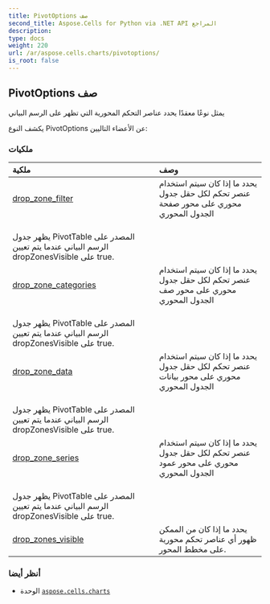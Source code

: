 ```yaml
---
title: PivotOptions صف
second_title: Aspose.Cells for Python via .NET API المراجع
description:
type: docs
weight: 220
url: /ar/aspose.cells.charts/pivotoptions/
is_root: false
---
```

##  PivotOptions صف
يمثل نوعًا معقدًا يحدد عناصر التحكم المحورية التي تظهر على الرسم البياني



يكشف النوع PivotOptions عن الأعضاء التاليين:

###  ملكيات
| ملكية| وصف|
| :- | :- |
| [drop_zone_filter](/cells/python-net/ar/aspose.cells.charts/pivotoptions/drop_zone_filter) | يحدد ما إذا كان سيتم استخدام عنصر تحكم لكل حقل جدول محوري على محور صفحة الجدول المحوري<br/> يظهر جدول PivotTable المصدر على الرسم البياني عندما يتم تعيين dropZonesVisible على true.|
| [drop_zone_categories](/cells/python-net/ar/aspose.cells.charts/pivotoptions/drop_zone_categories) | يحدد ما إذا كان سيتم استخدام عنصر تحكم لكل حقل جدول محوري على محور صف الجدول المحوري<br/> يظهر جدول PivotTable المصدر على الرسم البياني عندما يتم تعيين dropZonesVisible على true.|
| [drop_zone_data](/cells/python-net/ar/aspose.cells.charts/pivotoptions/drop_zone_data) |يحدد ما إذا كان سيتم استخدام عنصر تحكم لكل حقل جدول محوري على محور بيانات الجدول المحوري<br/> يظهر جدول PivotTable المصدر على الرسم البياني عندما يتم تعيين dropZonesVisible على true.|
| [drop_zone_series](/cells/python-net/ar/aspose.cells.charts/pivotoptions/drop_zone_series) | يحدد ما إذا كان سيتم استخدام عنصر تحكم لكل حقل جدول محوري على محور عمود الجدول المحوري<br/> يظهر جدول PivotTable المصدر على الرسم البياني عندما يتم تعيين dropZonesVisible على true.|
| [drop_zones_visible](/cells/python-net/ar/aspose.cells.charts/pivotoptions/drop_zones_visible) | يحدد ما إذا كان من الممكن ظهور أي عناصر تحكم محورية على مخطط المحور.|



###  أنظر أيضا
* الوحدة [`aspose.cells.charts`](..)

